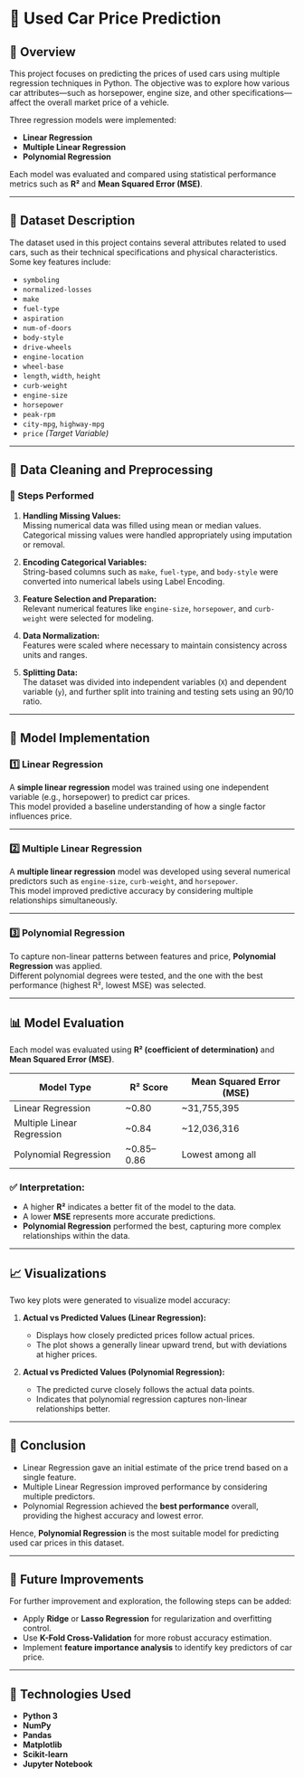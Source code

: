 # 🚗 Used Car Price Prediction

## 📘 Overview
This project focuses on predicting the prices of used cars using multiple regression techniques in Python. The objective was to explore how various car attributes—such as horsepower, engine size, and other specifications—affect the overall market price of a vehicle.

Three regression models were implemented:
- **Linear Regression**
- **Multiple Linear Regression**
- **Polynomial Regression**

Each model was evaluated and compared using statistical performance metrics such as **R²** and **Mean Squared Error (MSE)**.

---

## 🧾 Dataset Description
The dataset used in this project contains several attributes related to used cars, such as their technical specifications and physical characteristics.  
Some key features include:

- `symboling`
- `normalized-losses`
- `make`
- `fuel-type`
- `aspiration`
- `num-of-doors`
- `body-style`
- `drive-wheels`
- `engine-location`
- `wheel-base`
- `length`, `width`, `height`
- `curb-weight`
- `engine-size`
- `horsepower`
- `peak-rpm`
- `city-mpg`, `highway-mpg`
- `price` *(Target Variable)*

---

## 🧹 Data Cleaning and Preprocessing

### 🧩 Steps Performed
1. **Handling Missing Values:**  
   Missing numerical data was filled using mean or median values.  
   Categorical missing values were handled appropriately using imputation or removal.

2. **Encoding Categorical Variables:**  
   String-based columns such as `make`, `fuel-type`, and `body-style` were converted into numerical labels using Label Encoding.

3. **Feature Selection and Preparation:**  
   Relevant numerical features like `engine-size`, `horsepower`, and `curb-weight` were selected for modeling.

4. **Data Normalization:**  
   Features were scaled where necessary to maintain consistency across units and ranges.

5. **Splitting Data:**  
   The dataset was divided into independent variables (`X`) and dependent variable (`y`), and further split into training and testing sets using an 90/10 ratio.

---

## 🧠 Model Implementation

### 1️⃣ Linear Regression
A **simple linear regression** model was trained using one independent variable (e.g., horsepower) to predict car prices.  
This model provided a baseline understanding of how a single factor influences price.

---

### 2️⃣ Multiple Linear Regression
A **multiple linear regression** model was developed using several numerical predictors such as `engine-size`, `curb-weight`, and `horsepower`.  
This model improved predictive accuracy by considering multiple relationships simultaneously.

---

### 3️⃣ Polynomial Regression
To capture non-linear patterns between features and price, **Polynomial Regression** was applied.  
Different polynomial degrees were tested, and the one with the best performance (highest R², lowest MSE) was selected.

---

## 📊 Model Evaluation

Each model was evaluated using **R² (coefficient of determination)** and **Mean Squared Error (MSE)**.

| Model Type | R² Score | Mean Squared Error (MSE) |
|-------------|-----------|--------------------------|
| Linear Regression | ~0.80 | ~31,755,395 |
| Multiple Linear Regression | ~0.84 | ~12,036,316 |
| Polynomial Regression | ~0.85–0.86 | Lowest among all |

### ✅ Interpretation:
- A higher **R²** indicates a better fit of the model to the data.  
- A lower **MSE** represents more accurate predictions.  
- **Polynomial Regression** performed the best, capturing more complex relationships within the data.

---

## 📈 Visualizations

Two key plots were generated to visualize model accuracy:

1. **Actual vs Predicted Values (Linear Regression):**  
   - Displays how closely predicted prices follow actual prices.
   - The plot shows a generally linear upward trend, but with deviations at higher prices.

2. **Actual vs Predicted Values (Polynomial Regression):**  
   - The predicted curve closely follows the actual data points.
   - Indicates that polynomial regression captures non-linear relationships better.

---

## 🧩 Conclusion

- Linear Regression gave an initial estimate of the price trend based on a single feature.  
- Multiple Linear Regression improved performance by considering multiple predictors.  
- Polynomial Regression achieved the **best performance** overall, providing the highest accuracy and lowest error.  

Hence, **Polynomial Regression** is the most suitable model for predicting used car prices in this dataset.

---

## 🔮 Future Improvements

For further improvement and exploration, the following steps can be added:
- Apply **Ridge** or **Lasso Regression** for regularization and overfitting control.
- Use **K-Fold Cross-Validation** for more robust accuracy estimation.
- Implement **feature importance analysis** to identify key predictors of car price.

---

## 🧰 Technologies Used
- **Python 3**
- **NumPy**
- **Pandas**
- **Matplotlib**
- **Scikit-learn**
- **Jupyter Notebook**
